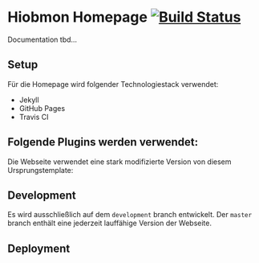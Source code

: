 # Hiobmon Homepage [![Build Status](https://travis-ci.org/hiobmon/hiobmon.github.io.svg?branch=develop)](https://travis-ci.org/hiobmon/hiobmon.github.io)
Documentation tbd...

## Setup
Für die Homepage wird folgender Technologiestack verwendet:
- Jekyll
- GitHub Pages
- Travis CI

Folgende Plugins werden verwendet:
-

Die Webseite verwendet eine stark modifizierte Version von diesem Ursprungstemplate:


## Development
Es wird ausschließlich auf dem ```development``` branch entwickelt. Der ```master``` branch
enthält eine jederzeit lauffähige Version der Webseite.

## Deployment

